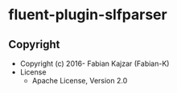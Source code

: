 # fluent-plugin-slfparser

## Copyright

* Copyright (c) 2016- Fabian Kajzar (Fabian-K)
* License
  * Apache License, Version 2.0
